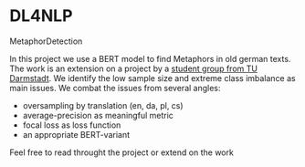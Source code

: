 # DL4NLP
MetaphorDetection

In this project we use a BERT model to find Metaphors in old german texts. The work is an extension on a project by a [student group from TU Darmstadt](https://github.com/DatNguyen2084/DLDH-Metaphor-detection). We identify the low sample size and extreme class imbalance as main issues. We combat the issues from several angles:

- oversampling by translation (en, da, pl, cs)
- average-precision as meaningful metric
- focal loss as loss function
- an appropriate BERT-variant

Feel free to read throught the project or extend on the work
